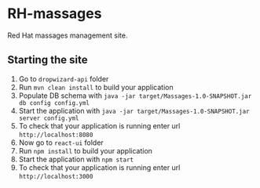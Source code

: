 # RH-massages

Red Hat massages management site.

## Starting the site

1. Go to `dropwizard-api` folder
1. Run `mvn clean install` to build your application
1. Populate DB schema with `java -jar target/Massages-1.0-SNAPSHOT.jar db config config.yml`
1. Start the application with `java -jar target/Massages-1.0-SNAPSHOT.jar server config.yml`
1. To check that your application is running enter url `http://localhost:8080`
1. Now go to `react-ui` folder
1. Run `npm install` to build your application
1. Start the application with `npm start`
1. To check that your application is running enter url `http://localhost:3000`
